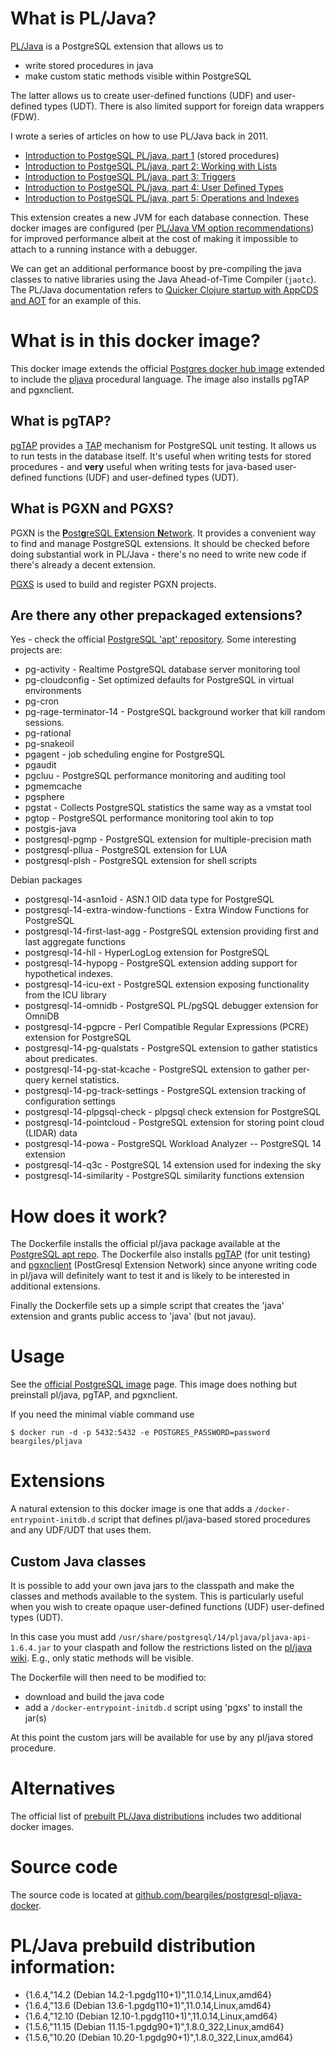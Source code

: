 # What is PL/Java?

[PL/Java](https://github.com/tada/pljava/wiki/) is a PostgreSQL extension that allows us to

- write stored procedures in java
- make custom static methods visible within PostgreSQL

The latter allows us to create user-defined functions (UDF) and user-defined types (UDT).
There is also limited support for foreign data wrappers (FDW).

I wrote a series of articles on how to use PL/Java back in 2011.

- [Introduction to PostgeSQL PL/java, part 1](https://invariantproperties.com/?p=549) (stored procedures)
- [Introduction to PostgeSQL PL/java, part 2: Working with Lists](https://invariantproperties.com/?p=547)
- [Introduction to PostgeSQL PL/java, part 3: Triggers](https://invariantproperties.com/?p=572)
- [Introduction to PostgeSQL PL/java, part 4: User Defined Types](https://invariantproperties.com/?p=590)
- [Introduction to PostgeSQL PL/java, part 5: Operations and Indexes](https://invariantproperties.com/?p=614)

This extension creates a new JVM for each database connection. These docker images are configured
(per [PL/Java VM option recommendations](https://tada.github.io/pljava/install/vmoptions.html)) for
improved performance albeit at the cost of making it impossible to attach to a running instance with
a debugger.

We can get an additional performance boost by pre-compiling the java classes to native libraries
using the Java Ahead-of-Time Compiler (`jaotc`). The PL/Java documentation refers to
[Quicker Clojure startup with AppCDS and AOT](https://web.archive.org/web/20191022103258/http://blog.gilliard.lol/2017/10/04/AppCDS-and-Clojure.html)
for an example of this.


# What is in this docker image?

This docker image extends the official [Postgres docker hub image](https://hub.docker.com/_/postgres)
extended to include the [pljava](https://github.com/tada/pljava/wiki) procedural language. The image
also installs pgTAP and pgxnclient.

## What is pgTAP?

[pgTAP](https://pgtap.org/) provides a [TAP](https://testanything.org/) mechanism for PostgreSQL
unit testing. It allows us to run tests in the database itself. It's useful when writing tests
for stored procedures - and **very** useful when writing tests for java-based user-defined
functions (UDF) and user-defined types (UDT).

## What is PGXN and PGXS?

PGXN is the [**P**ost**g**reSQL E**x**tension **N**etwork](https://wiki.postgresql.org/wiki/PGXN).
It provides a convenient way to find and manage PostgreSQL extensions. It should be checked before
doing substantial work in PL/Java - there's no need to write new code if there's already a decent
extension.

[PGXS](https://wiki.postgresql.org/wiki/Building_and_Installing_PostgreSQL_Extension_Modules) is
used to build and register PGXN projects.

## Are there any other prepackaged extensions?

Yes - check the official [PostgreSQL 'apt' repository](https://wiki.postgresql.org/wiki/Apt).
Some interesting projects are:

- pg-activity - Realtime PostgreSQL database server monitoring tool
- pg-cloudconfig - Set optimized defaults for PostgreSQL in virtual environments
- pg-cron
- pg-rage-terminator-14 - PostgreSQL background worker that kill random sessions.
- pg-rational
- pg-snakeoil
- pgagent - job scheduling engine for PostgreSQL
- pgaudit 
- pgcluu - PostgreSQL performance monitoring and auditing tool
- pgmemcache
- pgsphere
- pgstat - Collects PostgreSQL statistics the same way as a vmstat tool
- pgtop - PostgreSQL performance monitoring tool akin to top
- postgis-java
- postgresql-pgmp - PostgreSQL extension for multiple-precision math
- postgresql-pllua - PostgreSQL extension for LUA
- postgresql-plsh - PostgreSQL extension for shell scripts

Debian packages

- postgresql-14-asn1oid - ASN.1 OID data type for PostgreSQL
- postgresql-14-extra-window-functions - Extra Window Functions for PostgreSQL
- postgresql-14-first-last-agg - PostgreSQL extension providing first and last aggregate functions
- postgresql-14-hll - HyperLogLog extension for PostgreSQL
- postgresql-14-hypopg - PostgreSQL extension adding support for hypothetical indexes.
- postgresql-14-icu-ext - PostgreSQL extension exposing functionality from the ICU library
- postgresql-14-omnidb - PostgreSQL PL/pgSQL debugger extension for OmniDB
- postgresql-14-pgpcre - Perl Compatible Regular Expressions (PCRE) extension for PostgreSQL
- postgresql-14-pg-qualstats - PostgreSQL extension to gather statistics about predicates.
- postgresql-14-pg-stat-kcache - PostgreSQL extension to gather per-query kernel statistics.
- postgresql-14-pg-track-settings - PostgreSQL extension tracking of configuration settings
- postgresql-14-plpgsql-check - plpgsql check extension for PostgreSQL
- postgresql-14-pointcloud - PostgreSQL extension for storing point cloud (LIDAR) data
- postgresql-14-powa - PostgreSQL Workload Analyzer -- PostgreSQL 14 extension
- postgresql-14-q3c - PostgreSQL 14 extension used for indexing the sky
- postgresql-14-similarity - PostgreSQL similarity functions extension

# How does it work?

The Dockerfile installs the official pl/java package available at the
[PostgreSQL apt repo](https://apt.postgresql.org/pub/repos/apt/pool/main/p/postgresql-pljava/).
The Dockerfile also installs [pgTAP](https://pgtap.org/) (for unit testing) and
[pgxnclient](https://pgxn.github.io/pgxnclient/) (PostGresql Extension Network) since anyone
writing code in pl/java will definitely want to test it and is likely to be interested in
additional extensions.

Finally the Dockerfile sets up a simple script that creates the 'java' extension and
grants public access to 'java' (but not javau).

# Usage

See the [official PostgreSQL image](https://hub.docker.com/_/postgres) page. This image does nothing
but preinstall pl/java, pgTAP, and pgxnclient.

If you need the minimal viable command use

```
$ docker run -d -p 5432:5432 -e POSTGRES_PASSWORD=password beargiles/pljava
```

# Extensions

A natural extension to this docker image is one that adds a `/docker-entrypoint-initdb.d` script
that defines pl/java-based stored procedures and any UDF/UDT that uses them.

## Custom Java classes

It is possible to add your own java jars to the classpath and make the classes and methods available
to the system. This is particularly useful when you wish to create opaque user-defined functions (UDF)
user-defined types (UDT).

In this case you must add `/usr/share/postgresql/14/pljava/pljava-api-1.6.4.jar` to your claspath
and follow the restrictions listed on the [pl/java wiki](https://github.com/tada/pljava/wiki).
 E.g., only static methods will be visible.

The Dockerfile will then need to be modified to:

* download and build the java code
* add a `/docker-entrypoint-initdb.d` script using 'pgxs' to install the jar(s)

At this point the custom jars will be available for use by any pl/java stored procedure.

# Alternatives

The official list of [prebuilt PL/Java distributions](https://github.com/tada/pljava/wiki/Prebuilt-packages)
includes two additional docker images.

# Source code

The source code is located at [github.com/beargiles/postgresql-pljava-docker](https://github.com/beargiles/postgresql-pljava-docker).

# PL/Java prebuild distribution information:

- {1.6.4,"14.2 (Debian 14.2-1.pgdg110+1)",11.0.14,Linux,amd64}
- {1.6.4,"13.6 (Debian 13.6-1.pgdg110+1)",11.0.14,Linux,amd64}
- {1.6.4,"12.10 (Debian 12.10-1.pgdg110+1)",11.0.14,Linux,amd64}
- {1.5.6,"11.15 (Debian 11.15-1.pgdg90+1)",1.8.0_322,Linux,amd64}
- {1.5.6,"10.20 (Debian 10.20-1.pgdg90+1)",1.8.0_322,Linux,amd64}

